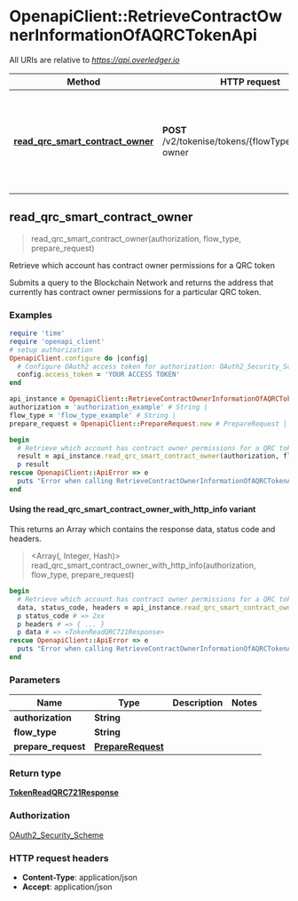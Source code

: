 # OpenapiClient::RetrieveContractOwnerInformationOfAQRCTokenApi

All URIs are relative to *https://api.overledger.io*

| Method | HTTP request | Description |
| ------ | ------------ | ----------- |
| [**read_qrc_smart_contract_owner**](RetrieveContractOwnerInformationOfAQRCTokenApi.md#read_qrc_smart_contract_owner) | **POST** /v2/tokenise/tokens/{flowType}/contract-owner | Retrieve which account has contract owner permissions for a QRC token |


## read_qrc_smart_contract_owner

> <TokenReadQRC721Response> read_qrc_smart_contract_owner(authorization, flow_type, prepare_request)

Retrieve which account has contract owner permissions for a QRC token

Submits a query to the Blockchain Network and returns the address that currently has contract owner permissions for a particular QRC token.

### Examples

```ruby
require 'time'
require 'openapi_client'
# setup authorization
OpenapiClient.configure do |config|
  # Configure OAuth2 access token for authorization: OAuth2_Security_Scheme
  config.access_token = 'YOUR ACCESS TOKEN'
end

api_instance = OpenapiClient::RetrieveContractOwnerInformationOfAQRCTokenApi.new
authorization = 'authorization_example' # String | 
flow_type = 'flow_type_example' # String | 
prepare_request = OpenapiClient::PrepareRequest.new # PrepareRequest | 

begin
  # Retrieve which account has contract owner permissions for a QRC token
  result = api_instance.read_qrc_smart_contract_owner(authorization, flow_type, prepare_request)
  p result
rescue OpenapiClient::ApiError => e
  puts "Error when calling RetrieveContractOwnerInformationOfAQRCTokenApi->read_qrc_smart_contract_owner: #{e}"
end
```

#### Using the read_qrc_smart_contract_owner_with_http_info variant

This returns an Array which contains the response data, status code and headers.

> <Array(<TokenReadQRC721Response>, Integer, Hash)> read_qrc_smart_contract_owner_with_http_info(authorization, flow_type, prepare_request)

```ruby
begin
  # Retrieve which account has contract owner permissions for a QRC token
  data, status_code, headers = api_instance.read_qrc_smart_contract_owner_with_http_info(authorization, flow_type, prepare_request)
  p status_code # => 2xx
  p headers # => { ... }
  p data # => <TokenReadQRC721Response>
rescue OpenapiClient::ApiError => e
  puts "Error when calling RetrieveContractOwnerInformationOfAQRCTokenApi->read_qrc_smart_contract_owner_with_http_info: #{e}"
end
```

### Parameters

| Name | Type | Description | Notes |
| ---- | ---- | ----------- | ----- |
| **authorization** | **String** |  |  |
| **flow_type** | **String** |  |  |
| **prepare_request** | [**PrepareRequest**](PrepareRequest.md) |  |  |

### Return type

[**TokenReadQRC721Response**](TokenReadQRC721Response.md)

### Authorization

[OAuth2_Security_Scheme](../README.md#OAuth2_Security_Scheme)

### HTTP request headers

- **Content-Type**: application/json
- **Accept**: application/json

